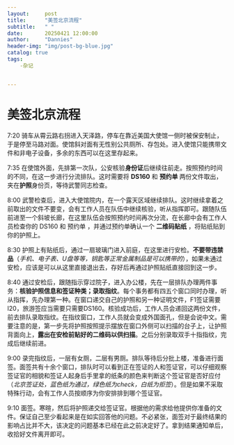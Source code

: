 ```yaml
---
layout:     post
title:      "美签北京流程"
subtitle:   " "
date:       20250421 12:00:00
author:     "Dannies"
header-img: "img/post-bg-blue.jpg"
catalog: true
tags:
    -杂记


---
```


# 美签北京流程

7:20		骑车从霄云路右拐进入天泽路，停车在靠近美国大使馆一侧时被保安制止，于是停至马路对面。使馆斜对面有无性别公共厕所、存包处。进入使馆只能携带文件和非电子设备，多余的东西可以在这里存起来。

7:35		在使馆外面，先排第一次队，公安核验**身份证**后继续往前走。按照预约时间的不同，在这一步进行分流排队。这时需要将 **DS160** 和 **预约单** 两份文件取出，夹在**护照**身份页，等待武警同志检查。

8:00		武警检查后，进入大使馆院内，在一个露天区域继续排队。这时继续拿着之前取出的文件不要变，会有工作人员在队伍中继续核验，听从指挥即可。跟随队伍前进至一个斜坡长廊，在这里队伍会按照预约时间再次分流，在长廊中会有工作人员检查你的 DS160 和 预约单 ，并通过预约单确认一个 **二维码贴纸** ，将贴纸贴到你的护照上。

8:30		护照上有贴纸后，通过一扇玻璃门进入前庭，在这里进行安检。**不要带违禁品**（*手机、电子表、U盘等等，钥匙等正常金属制品是可以携带的*），如果未通过安检，应该是可以从这里直接退出去，存好后再通过护照贴纸直接回到这一步。

8:40		通过安检后，跟随指示穿过院子，进入办公楼，先在一层排队办理两件事务：**核验护照信息和签证种类；录取指纹**。每个事务都有四五个窗口同时办理，听从指挥，先办理第一种。在窗口递交自己的护照和另一种证明文件，F1签证需要I20，旅游签应当需要只需要DS160。核验成功后，工作人员会递回这两份文件，前去排队录取指纹。在指纹窗口，工作人员就会变成外国面孔，但是会说中文。需要注意的是，第一步先将护照按照提示摆放在窗口外侧可以扫描的台子上，让护照背面向上，**露出在安检前贴好的二维码以供扫描**。之后分别录取双手十指指纹，完成后继续前进。

9:00		录完指纹后，一层有女厕，二层有男厕。排队等待后分批上楼，准备进行面签。面签共有十余个窗口，排队时可以看到正在签证的人和签证官，可以仔细观察签证官的相貌和签证人起身后手里拿的纸条的颜色来判断这个签证官是否好应付（*北京签证处，蓝色纸为通过，绿色纸为check，白纸为拒签*）。但是如果不采取特殊行动，会有工作人员按顺序为你安排排到哪个签证官。

9:10		面签。寒暄，然后将护照递交给签证官。根据他的需求给他提供你准备的文件。保证自己至少看起来是在如实回答他的问题。不必紧张，面签对于最终结果的影响占比并不大，该决定的问题基本已经在此之前决定好了。拿到结果通知单后，收拾好文件离开即可。